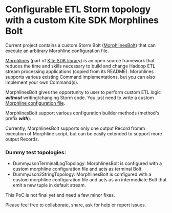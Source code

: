 Configurable ETL Storm topology with a custom Kite SDK Morphlines Bolt 
============================

Current project contains a custom Storm Bolt ([MorphlinesBolt](src/main/java/com/sourcevirtues/etl/storm/morphlines/bolt/MorphlinesBolt.java)) that can execute an arbitrary Morphline configuration file.

[Morphlines](https://github.com/kite-sdk/kite/tree/master/kite-morphlines) (part of [Kite SDK library](https://github.com/kite-sdk/kite)) is an open source framework that reduces the time and skills necessary to build and change Hadoop ETL stream processing applications (copied from its README). Morphlines supports various existing Command implementations, but you can also implement your own Command(s).

MorphlinesBolt gives the opportunity to user to perform custom ETL logic ***without*** writing/changing Storm code. You just need to write a custom [Morphline configuration file](http://kitesdk.org/docs/current/morphlines/morphlines-reference-guide.html).

MorphlinesBolt support various configuration builder methods (method's prefix ***with***).

Currently, MorphlinesBolt supports only one output Record fromm execution of Morphline script, but can be easily extended to support more output Records.

### Dummy test topologies:
- DummyJsonTerminalLogTopology: MorphlinesBolt is configured with a custom morphline configuration file and acts as terminal Bolt.
- DummyJson2StringTopology: MorphlinesBolt is configured with a custom morphline configuration file and acts as an intermediate Bolt that emit a new tuple in default stream.

This PoC is not final yet and need a few minor fixes.

Please feel free to collaborate, share, ask for help or report issues.
